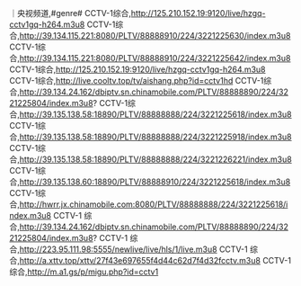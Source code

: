 ｜央视频道,#genre#
CCTV-1综合,http://125.210.152.19:9120/live/hzgq-cctv1gq-h264.m3u8
CCTV-1综合,http://39.134.115.221:8080/PLTV/88888910/224/3221225630/index.m3u8
CCTV-1综合,http://39.134.115.221:8080/PLTV/88888910/224/3221225642/index.m3u8
CCTV-1综合,http://125.210.152.19:9120/live/hzgq-cctv1gq-h264.m3u8
CCTV-1综合,http://live.cooltv.top/tv/aishang.php?id=cctv1hd
CCTV-1综合,http://39.134.24.162/dbiptv.sn.chinamobile.com/PLTV/88888890/224/3221225804/index.m3u8?
CCTV-1综合,http://39.135.138.58:18890/PLTV/88888888/224/3221225618/index.m3u8
CCTV-1综合,http://39.135.138.58:18890/PLTV/88888888/224/3221225918/index.m3u8
CCTV-1综合,http://39.135.138.58:18890/PLTV/88888888/224/3221226221/index.m3u8
CCTV-1综合,http://39.135.138.60:18890/PLTV/88888910/224/3221225618/index.m3u8
CCTV-1综合,http://hwrr.jx.chinamobile.com:8080/PLTV/88888888/224/3221225618/index.m3u8
CCTV-1 综合,http://39.134.24.162/dbiptv.sn.chinamobile.com/PLTV/88888890/224/3221225804/index.m3u8?
CCTV-1 综合,http://223.95.111.98:5555/newlive/live/hls/1/live.m3u8
CCTV-1 综合,http://a.xttv.top/xttv/27f43e697655f4d44c62d7f4d32fcctv.m3u8
CCTV-1 综合,http://m.a1.gs/p/migu.php?id=cctv1
